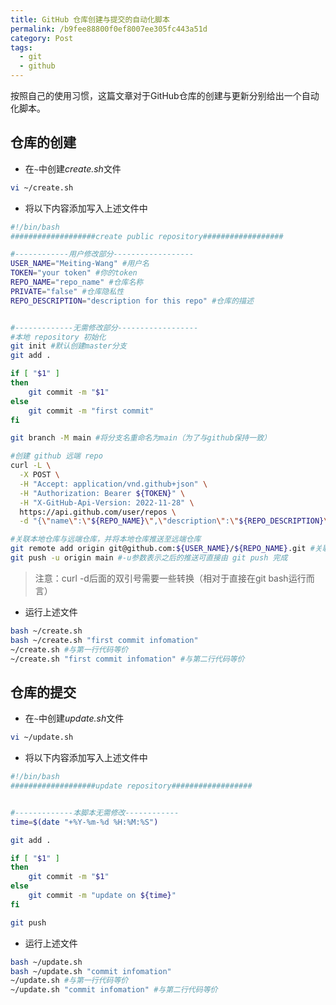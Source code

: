 ```yaml
---
title: GitHub 仓库创建与提交的自动化脚本
permalink: /b9fee88800f0ef8007ee305fc443a51d
category: Post
tags: 
  - git
  - github
---
```


按照自己的使用习惯，这篇文章对于GitHub仓库的创建与更新分别给出一个自动化脚本。

<!--more-->

## 仓库的创建

- 在`~`中创建*create.sh*文件

```sh
vi ~/create.sh
```

* 将以下内容添加写入上述文件中

```sh
#!/bin/bash
###################create public repository##################

#------------用户修改部分------------------
USER_NAME="Meiting-Wang" #用户名
TOKEN="your token" #你的token
REPO_NAME="repo_name" #仓库名称
PRIVATE="false" #仓库隐私性
REPO_DESCRIPTION="description for this repo" #仓库的描述


#-------------无需修改部分------------------
#本地 repository 初始化
git init #默认创建master分支
git add .

if [ "$1" ]
then
    git commit -m "$1"
else
    git commit -m "first commit"
fi

git branch -M main #将分支名重命名为main（为了与github保持一致）

#创建 github 远端 repo
curl -L \
  -X POST \
  -H "Accept: application/vnd.github+json" \
  -H "Authorization: Bearer ${TOKEN}" \
  -H "X-GitHub-Api-Version: 2022-11-28" \
  https://api.github.com/user/repos \
  -d "{\"name\":\"${REPO_NAME}\",\"description\":\"${REPO_DESCRIPTION}\",\"private\":${PRIVATE}}"

#关联本地仓库与远端仓库，并将本地仓库推送至远端仓库
git remote add origin git@github.com:${USER_NAME}/${REPO_NAME}.git #关联远端仓库与本地仓库
git push -u origin main #-u参数表示之后的推送可直接由 git push 完成
```

> 注意：curl -d后面的双引号需要一些转换（相对于直接在git bash运行而言）

- 运行上述文件

```sh
bash ~/create.sh
bash ~/create.sh "first commit infomation"
~/create.sh #与第一行代码等价
~/create.sh "first commit infomation" #与第二行代码等价
```



## 仓库的提交

- 在`~`中创建*update.sh*文件

```sh
vi ~/update.sh
```

* 将以下内容添加写入上述文件中

```sh
#!/bin/bash
###################update repository##################


#-------------本脚本无需修改------------
time=$(date "+%Y-%m-%d %H:%M:%S")

git add .

if [ "$1" ]
then
    git commit -m "$1"
else
    git commit -m "update on ${time}"
fi

git push
```

- 运行上述文件

```sh
bash ~/update.sh
bash ~/update.sh "commit infomation"
~/update.sh #与第一行代码等价
~/update.sh "commit infomation" #与第二行代码等价
```





























